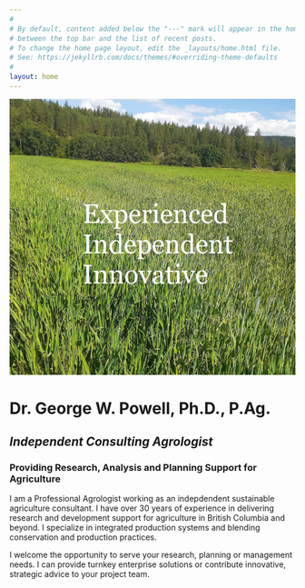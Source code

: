 ```yaml
---
#
# By default, content added below the "---" mark will appear in the home page
# between the top bar and the list of recent posts.
# To change the home page layout, edit the _layouts/home.html file.
# See: https://jekyllrb.com/docs/themes/#overriding-theme-defaults
#
layout: home
---
```

![Welcome](/assets/images/agforinsight.webp)

# **Dr. George W. Powell, Ph.D., P.Ag.**
## *Independent Consulting Agrologist*
### Providing Research, Analysis and Planning Support for Agriculture

I am a Professional Agrologist working as an indepdendent sustainable agriculture consultant. I have over 30 years of experience in delivering research and development support for agriculture in British Columbia and beyond. I specialize in integrated production systems and blending conservation and production practices.

I welcome the opportunity to serve your research, planning or management needs. I can provide turnkey enterprise solutions or contribute innovative, strategic advice to your project team.
